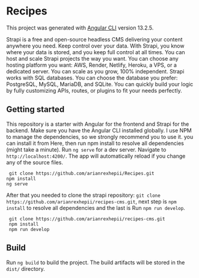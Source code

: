 # Recipes

This project was generated with [Angular CLI](https://github.com/angular/angular-cli) version 13.2.5.

Strapi is a free and open-source headless CMS delivering your content anywhere you need.
Keep control over your data. With Strapi, you know where your data is stored, and you keep full control at all times.
You can host and scale Strapi projects the way you want. You can choose any hosting platform you want: AWS, Render, Netlify, Heroku, a VPS, or a dedicated server. You can scale as you grow, 100% independent.
Strapi works with SQL databases. You can choose the database you prefer: PostgreSQL, MySQL, MariaDB, and SQLite.
You can quickly build your logic by fully customizing APIs, routes, or plugins to fit your needs perfectly.

## Getting started
This repository is a starter with Angular for the frontend and Strapi for the backend.
Make sure you have the Angular CLI installed globally. I use NPM to manage the dependencies, so we strongly recommend you to use it. you can install it from Here, then run npm install to resolve all dependencies (might take a minute).
Run `ng serve` for a dev server. Navigate to `http://localhost:4200/`. The app will automatically reload if you change any of the source files.

```shell
 git clone https://github.com/arianrexhepii/Recipes.git
npm install
ng serve
```

After that you needed to clone the strapi repository: ` git clone https://github.com/arianrexhepii/recipes-cms.git `, next step is `npm install` to resolve all dependencies and the last is Run `npm run develop`.
```shell
 git clone https://github.com/arianrexhepii/recipes-cms.git
 npm install
 npm run develop
 ```

## Build

Run `ng build` to build the project. The build artifacts will be stored in the `dist/` directory.

